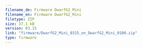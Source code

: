 ```yaml
---
filename_de: Firmware DwarfG2_Mini
filename_en: Firmware DwarfG2_Mini
filetype: ZIP
size: 37.1 kB
version: 03.15
link: "firmware/DwarfG2_Mini_0315_on_DwarfG2_Mini_0100.zip"
type: firmware
---
```

